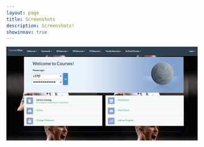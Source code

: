 ```yaml
---
layout: page
title: Screenshots
description: Screenshots!
showinnav: true
---
```


![Screenshot 1](/img/screenshot1.png)